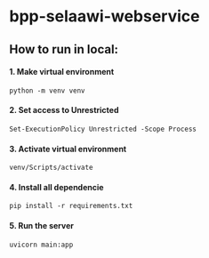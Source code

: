 # bpp-selaawi-webservice

## How to run in local:

#### 1. Make virtual environment
```
python -m venv venv
```
#### 2. Set access to Unrestricted
```
Set-ExecutionPolicy Unrestricted -Scope Process
```
#### 3. Activate virtual environment
```
venv/Scripts/activate
```
#### 4. Install all dependencie
```
pip install -r requirements.txt
```
#### 5. Run the server
```
uvicorn main:app
```
